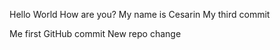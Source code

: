 Hello World
How are you?
My name is Cesarin
My third commit


Me first GitHub commit 
New repo change
